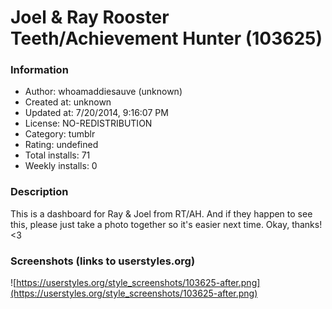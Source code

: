 # Joel & Ray Rooster Teeth/Achievement Hunter (103625)

### Information
- Author: whoamaddiesauve (unknown)
- Created at: unknown
- Updated at: 7/20/2014, 9:16:07 PM
- License: NO-REDISTRIBUTION
- Category: tumblr
- Rating: undefined
- Total installs: 71
- Weekly installs: 0


### Description
This is a dashboard for Ray & Joel from RT/AH. And if they happen to see this, please just take a photo together so it's easier next time. Okay, thanks! <3


### Screenshots (links to userstyles.org)
![https://userstyles.org/style_screenshots/103625-after.png](https://userstyles.org/style_screenshots/103625-after.png)


